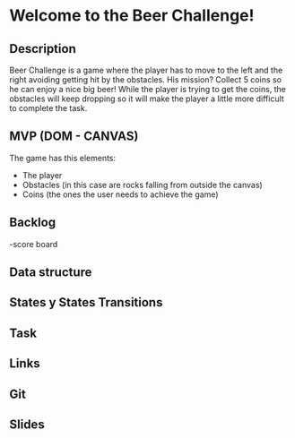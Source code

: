# Welcome to the Beer Challenge!

## Description

Beer Challenge is a game where the player has to move to the left and the right avoiding getting hit by the obstacles. His mission? Collect 5 coins so he can enjoy a nice big beer! 
While the player is trying to get the coins, the obstacles will keep dropping so it will make the player a little more difficult to complete the task.

## MVP (DOM - CANVAS)
The game has this elements:
- The player 
- Obstacles (in this case are rocks falling from outside the canvas)
- Coins (the ones the user needs to achieve the game)

## Backlog
-score board

## Data structure

## States y States Transitions

## Task

## Links

## Git

## Slides